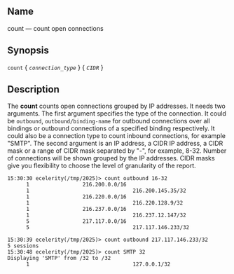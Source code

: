 <a name="console_commands.count"></a>
## Name

count — count open connections

## Synopsis

`count` { *`connection_type`* } { *`CIDR`* }

<a name="idp12978176"></a>
## Description

The **count** counts open connections grouped by IP addresses. It needs two arguments. The first argument specifies the type of the connection. It could be `outbound`, `outbound/binding-name` for outbound connections over all bindings or outbound connections of a specified binding respectively. It could also be a connection type to count inbound connections, for example "SMTP". The second argument is an IP address, a CIDR IP address, a CIDR mask or a range of CIDR mask separated by "-", for example, 8-32\. Number of connections will be shown grouped by the IP addresses. CIDR masks give you flexibility to choose the level of granularity of the report.

```
15:30:30 ecelerity(/tmp/2025)> count outbound 16-32
      1                 216.200.0.0/16
      1                                 216.200.145.35/32
      1                 216.220.0.0/16
      1                                 216.220.128.9/32
      1                 216.237.0.0/16
      1                                 216.237.12.147/32
      5                 217.117.0.0/16
      5                                 217.117.146.233/32

15:30:39 ecelerity(/tmp/2025)> count outbound 217.117.146.233/32
5 sessions
15:30:48 ecelerity(/tmp/2025)> count SMTP 32
Displaying 'SMTP' from /32 to /32
      1                                 127.0.0.1/32
```
